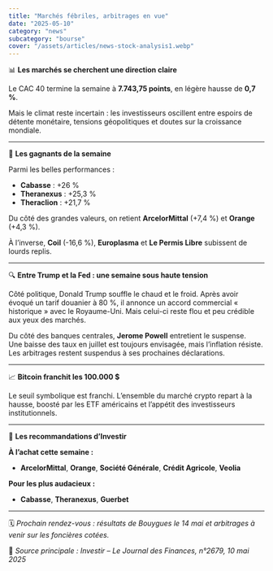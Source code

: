 ```yaml
---
title: "Marchés fébriles, arbitrages en vue"
date: "2025-05-10"
category: "news"
subcategory: "bourse"
cover: "/assets/articles/news-stock-analysis1.webp"
---
```


📊 **Les marchés se cherchent une direction claire**

Le CAC 40 termine la semaine à **7.743,75 points**, en légère hausse de **0,7 %**.

Mais le climat reste incertain : les investisseurs oscillent entre espoirs de détente monétaire, tensions géopolitiques et doutes sur la croissance mondiale.

---

🥇 **Les gagnants de la semaine**

Parmi les belles performances :

- **Cabasse** : +26 %
- **Theranexus** : +25,3 %
- **Theraclion** : +21,7 %

Du côté des grandes valeurs, on retient **ArcelorMittal** (+7,4 %) et **Orange** (+4,3 %).

À l’inverse, **Coil** (-16,6 %), **Europlasma** et **Le Permis Libre** subissent de lourds replis.

---

🔍 **Entre Trump et la Fed : une semaine sous haute tension**

Côté politique, Donald Trump souffle le chaud et le froid. Après avoir évoqué un tarif douanier à 80 %, il annonce un accord commercial « historique » avec le Royaume-Uni. Mais celui-ci reste flou et peu crédible aux yeux des marchés.

Du côté des banques centrales, **Jerome Powell** entretient le suspense.  
Une baisse des taux en juillet est toujours envisagée, mais l’inflation résiste.  
Les arbitrages restent suspendus à ses prochaines déclarations.

---

📈 **Bitcoin franchit les 100.000 $**

Le seuil symbolique est franchi. L’ensemble du marché crypto repart à la hausse, boosté par les ETF américains et l’appétit des investisseurs institutionnels.

---

💼 **Les recommandations d’Investir**

**À l’achat cette semaine :**

- **ArcelorMittal**, **Orange**, **Société Générale**, **Crédit Agricole**, **Veolia**

**Pour les plus audacieux :**

- **Cabasse**, **Theranexus**, **Guerbet**

---

🗓️ *Prochain rendez-vous : résultats de Bouygues le 14 mai et arbitrages à venir sur les foncières cotées.*

📰 *Source principale : Investir – Le Journal des Finances, n°2679, 10 mai 2025*

